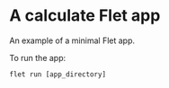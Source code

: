 # A calculate Flet app

An example of a minimal Flet app.

To run the app:

```
flet run [app_directory]
```